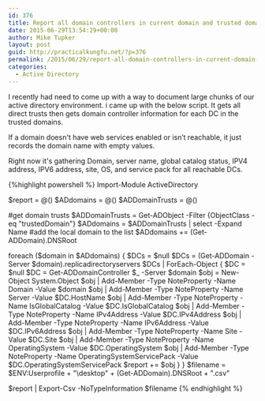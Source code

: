 ```yaml
---
id: 376
title: Report all domain controllers in current domain and trusted domains with powershell
date: 2015-06-29T13:54:29+00:00
author: Mike Tupker
layout: post
guid: http://practicalkungfu.net/?p=376
permalink: /2015/06/29/report-all-domain-controllers-in-current-domain-and-trusted-domains-with-powershell/
categories:
  - Active Directory
---
```

I recently had need to come up with a way to document large chunks of our active directory environment. i came up with the below script. It gets all direct trusts then gets domain controller information for each DC in the trusted domains.

If a domain doesn't have web services enabled or isn&#8217;t reachable, it just records the domain name with empty values.

Right now it's gathering Domain, server name, global catalog status, IPV4 address, IPV6 address, site, OS, and service pack for all reachable DCs.

{%highlight powershell %}
Import-Module ActiveDirectory

$report = @()
$ADdomains = @()
$ADDomainTrusts = @()

#get domain trusts
$ADDomainTrusts = Get-ADObject -Filter {ObjectClass -eq "trustedDomain"}
$ADdomains = $ADDomainTrusts | select -Expand Name
#add the local domain to the list
$ADdomains += (Get-ADDomain).DNSRoot


foreach ($domain in $ADdomains) {
    $DCs = $null
    $DCs = (Get-ADDomain -Server $domain).replicadirectoryservers
    $DCs | ForEach-Object {
        $DC = $null
        $DC = Get-ADDomainController $_ -Server $domain
        $obj = New-Object System.Object
        $obj | Add-Member -Type NoteProperty -Name Domain -Value $domain
        $obj | Add-Member -Type NoteProperty -Name Server -Value $DC.HostName
        $obj | Add-Member -Type NoteProperty -Name IsGlobalCatalog -Value $DC.IsGlobalCatalog
        $obj | Add-Member -Type NoteProperty -Name IPv4Address -Value $DC.IPv4Address
        $obj | Add-Member -Type NoteProperty -Name IPv6Address -Value $DC.IPv6Address
        $obj | Add-Member -Type NoteProperty -Name Site -Value $DC.Site
        $obj | Add-Member -Type NoteProperty -Name OperatingSystem -Value $DC.OperatingSystem
        $obj | Add-Member -Type NoteProperty -Name OperatingSystemServicePack -Value $DC.OperatingSystemServicePack
        $report += $obj
    }
}
$filename = $ENV:Userprofile + "\desktop\" + (Get-ADDomain).DNSRoot + ".csv"

$report | Export-Csv -NoTypeInformation $filename
{% endhighlight %}
